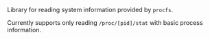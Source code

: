 Library for reading system information provided by `procfs`.

Currently supports only reading `/proc/[pid]/stat` with basic process information.